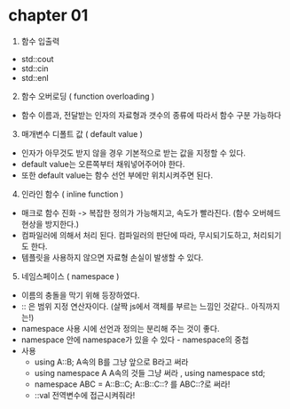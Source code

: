 # chapter 01 

1) 함수 입출력 
 - std::cout
 - std::cin
 - std::enl
 
2) 함수 오버로딩 ( function overloading )
 - 함수 이름과, 전달받는 인자의 자료형과 갯수의 종류에 따라서 함수 구분 가능하다
 
3) 매개변수 디폴트 값 ( default value )
 - 인자가 아무것도 받지 않을 경우 기본적으로 받는 값을 지정할 수 있다.
 - default value는 오른쪽부터 채워넣어주어야 한다.
 - 또한 default value는 함수 선언 부에만 위치시켜주면 된다.
 
4) 인라인 함수 ( inline function )
 - 매크로 함수 진화 -> 복잡한 정의가 가능해지고, 속도가 빨라진다. (함수 오버헤드 현상을 방지한다.)
 - 컴파일러에 의해서 처리 된다. 컴파일러의 판단에 따라, 무시되기도하고, 처리되기도 한다.
 - 템플릿을 사용하지 않으면 자료형 손실이 발생할 수 있다.
 
5) 네임스페이스 ( namespace )
 - 이름의 충돌을 막기 위해 등장하였다.
 - :: 은 범위 지정 연산자이다. (살짝 js에서 객체를 부르는 느낌인 것같다.. 아직까지는!)
 - namespace 사용 시에 선언과 정의는 분리해 주는 것이 좋다.
 - namespace 안에 namespace가 있을 수 있다 - namespace의 중첩
 - 사용
   - using A::B;                    A속의 B를 그냥 앞으로 B라고 써라
   - using namespace A              A속의 것들 그냥 써라 , using namespace std;
   - namespace ABC = A::B::C;       A::B::C::? 를 ABC::?로 써라!
   - ::val                          전역변수에 접근시켜줘라!
